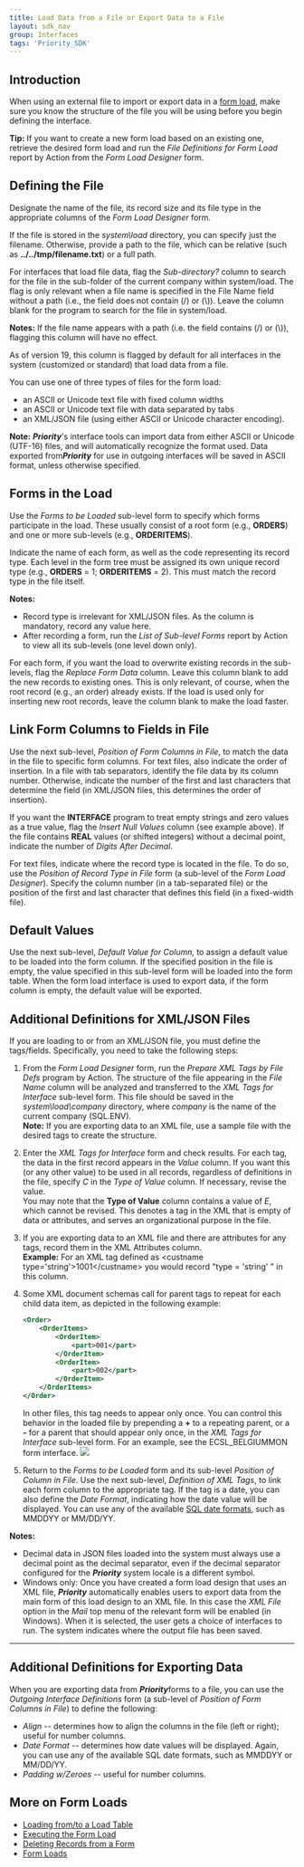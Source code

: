 ```yaml
---
title: Load Data from a File or Export Data to a File
layout: sdk_nav
group: Interfaces
tags: 'Priority_SDK'
---
```


## Introduction

When using an external file to import or export data in a [form
load](Form_Loads ), make sure you know the structure of the
file you will be using before you begin defining the interface.

**Tip:** If you want to create a new form load based on an existing one,
retrieve the desired form load and run the *File Definitions for Form
Load* report by Action from the *Form Load Designer* form.

## Defining the File 

Designate the name of the file, its record size and its file type in the
appropriate columns of the *Form Load Designer* form.

If the file is stored in the *system\\load* directory, you can specify
just the filename. Otherwise, provide a path to the file, which can be relative (such as **../../tmp/filename.txt**) or a full path.

For interfaces that load file data, flag the *Sub-directory?* column to
search for the file in the sub-folder of the current company within
system/load. The flag is only relevant when a file name is specified in
the File Name field without a path (i.e., the field does not contain (/)
or (\\)). Leave the column blank for the program to search for the file
in system/load.

**Notes:** If the file name appears with a path (i.e. the field contains
(/) or (\\)), flagging this column will have no effect.

As of version 19, this column is flagged by default for all interfaces
in the system (customized or standard) that load data from a file.


You can use one of three types of files for the form load:

-   an ASCII or Unicode text file with fixed column widths
-   an ASCII or Unicode text file with data separated by tabs
-   an XML/JSON file (using either ASCII or Unicode character encoding).

**Note:** ***Priority***\'s interface tools can import data from either
ASCII or Unicode (UTF-16) files, and will automatically recognize the
format used. Data exported from***Priority*** for use in outgoing
interfaces will be saved in ASCII format, unless otherwise specified.

## Forms in the Load 

Use the *Forms to be Loaded* sub-level form to specify which forms
participate in the load. These usually consist of a root form (e.g.,
**ORDERS**) and one or more sub-levels (e.g., **ORDERITEMS**).

Indicate the name of each form, as well as the code representing its
record type. Each level in the form tree must be assigned its own unique
record type (e.g., **ORDERS** = 1; **ORDERITEMS** = 2). This must match
the record type in the file itself.


**Notes:**

-   Record type is irrelevant for XML/JSON files. As the column is
    mandatory, record any value here.
-   After recording a form, run the *List of Sub-level Forms* report by
    Action to view all its sub-levels (one level down only).

For each form, if you want the load to overwrite existing records in the
sub-levels, flag the *Replace Form Data* column. Leave this column blank
to add the new records to existing ones. This is only relevant, of
course, when the root record (e.g., an order) already exists. If the
load is used only for inserting new root records, leave the column blank
to make the load faster.

## Link Form Columns to Fields in File 

Use the next sub-level, *Position of Form Columns in File*, to match the
data in the file to specific form columns. For text files, also indicate
the order of insertion. In a file with tab separators, identify the file
data by its column number. Otherwise, indicate the number of the first
and last characters that determine the field (in XML/JSON files, this
determines the order of insertion).

If you want the **INTERFACE** program to treat empty strings and zero
values as a true value, flag the *Insert Null Values* column (see
example above). If the file contains **REAL** values (or shifted
integers) without a decimal point, indicate the number of *Digits After
Decimal*.

For text files, indicate where the record type is located in the file.
To do so, use the *Position of Record Type in File* form (a sub-level of
the *Form Load Designer*). Specify the column number (in a tab-separated
file) or the position of the first and last character that defines this
field (in a fixed-width file).

## Default Values 

Use the next sub-level, *Default Value for Column,* to assign a default
value to be loaded into the form column. If the specified position in
the file is empty, the value specified in this sub-level form will be
loaded into the form table. When the form load interface is used to
export data, if the form column is empty, the default value will be
exported.

## Additional Definitions for XML/JSON Files 

If you are loading to or from an XML/JSON file, you must define the tags/fields. Specifically, you need to take the following steps:

1.  From the *Form Load Designer* form, run the *Prepare XML Tags by
    File Defs* program by Action. The structure of the file
    appearing in the *File Name* column will be analyzed and transferred to the *XML Tags for Interface* sub-level form. This file should be saved in the *system\\load\\company* directory, where *company* is the name of the current company (SQL.ENV).\
    **Note:** If you are exporting data to an XML file, use a sample file with the desired tags to create the structure.
2.  Enter the *XML Tags for Interface* form and check results. For each tag, the data in the first record appears in the *Value* column. If you want this (or any other value) to be used in all records, regardless of definitions in the file, specify *C* in the *Type of Value* column. If necessary, revise the value.\
    You may note that the **Type of Value** column
    contains a value of *E*, which cannot be
    revised. This denotes a tag in the XML that is empty of data or attributes, and serves an organizational purpose in the file.
3.  If you are exporting data to an XML file and there are attributes
    for any tags, record them in the XML Attributes column.\
    **Example:** For an XML tag defined as \<custname
    type=\'string\'\>1001\</custname> you would record \"type =
    \'string\' \" in this column.
4.  Some XML document schemas call for parent tags to repeat for each
    child data item, as depicted in the following example:
    ```xml
    <Order>
        <OrderItems>
            <OrderItem>
                <part>001</part>
            </OrderItem>
            <OrderItem>
                <part>002</part>
            </OrderItem>
        </OrderItems>
    </Order>
    ```

    
    In other files, this tag needs to appear only once. You can control
    this behavior in the loaded file by prepending a
    **+** to a repeating parent, or a **-** for a parent that should appear only once, in the *XML Tags for Interface* sub-level form.
    For an example, see the ECSL_BELGIUMMON form interface.
    ![](https://cdn.priority-software.com/docs/images/SDK_XMLInterface_RepeatingTags.png)
5.  Return to the *Forms to be Loaded* form and its sub-level *Position
    of Column in File*. Use the next sub-level, *Definition of XML
    Tags*, to link each form column to the appropriate tag. If the tag
    is a date, you can also define the *Date Format*, indicating how the
    date value will be displayed. You can use any of the available [SQL
    date formats](ATOD-and-DTOA ), such as MMDDYY or MM/DD/YY.

<!-- TODO: Move to Windows only -->

**Notes:** 
- Decimal data in JSON files loaded into the system must always use a decimal point as the decimal separator, even if the decimal separator configured for the ***Priority*** system locale is a different symbol.
- Windows only: Once you have created a form load design that uses an XML file, ***Priority*** automatically enables users to export data from the main form of this load design to an XML file. In this case the *XML File* option in the *Mail* top menu of the relevant form will be enabled (in Windows). When it is selected, the user gets a choice of interfaces to run. The system indicates where the output file has been saved.

------------------------------------------------------------------------

## Additional Definitions for Exporting Data 

When you are exporting data from ***Priority***forms to a file, you can
use the *Outgoing Interface Definitions* form (a sub-level of *Position
of Form Columns in File*) to define the following:

-   *Align* -- determines how to align the columns in the file (left or
    right); useful for number columns.
-   *Date Format* -- determines how date values will be displayed.
    Again, you can use any of the available SQL date formats, such as
    MMDDYY or MM/DD/YY.
-   *Padding w/Zeroes* -- useful for number columns.

## More on Form Loads 

-   [Loading from/to a Load
    Table](Loading-from-Load-Table )
-   [Executing the Form Load](Execute-FormLoads )
-   [Deleting Records from a
    Form](Interfaces-Deleting-Records )
-   [Form Loads](Form-Loads )
